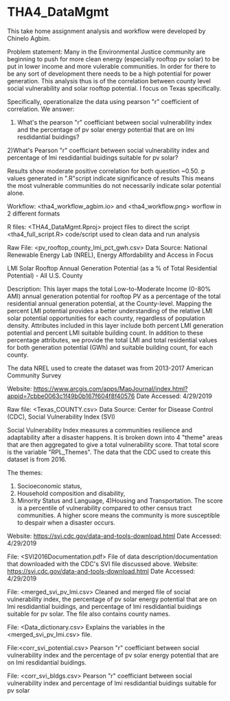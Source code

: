 # THA4_DataMgmt
This take home assignment analysis and workflow were developed by Chinelo Agbim.

Problem statement: Many in the Environmental Justice community are beginning to push for more clean energy (especially rooftop pv solar)
to be put in lower income and more vulerable communities. In order for there to be any sort of development there needs to be a
high potential for power generation. This analysis thus is of the correlation between county level social vulnerability 
and solar rooftop potential. I focus on Texas specifically.

Specifically, operationalize the data using pearson "r" coefficient of correlation.
We answer:

1) What's the pearson "r" coefficiant between social vulnerability index and the 
percentage of pv solar energy potential that are on lmi resdidantial buidings?

2)What's Pearson "r" coefficiant between social vulnerability index and 
percentage of lmi resdidantial buidings suitable for pv solar?

Results show moderate positive correlation for both question ~0.50. p values generated in ".R"script indicate significance of results
This means the most vulnerable communities do not necessarily indicate solar potential alone. 

Workflow: <tha4_workflow_agbim.io> and <tha4_workflow.png> worflow in 2 different formats

R files:
<THA4_DataMgmt.Rproj> project files to direct the script
<tha4_full_script.R> code/script used to clean data and run analysis

Raw File: <pv_rooftop_county_lmi_pct_gwh.csv>
Data Source: National Renewable Energy Lab (NREL), Energy Affordability and Access in Focus

LMI Solar Rooftop Annual Generation Potential (as a % of Total Residential Potential) - All U.S. County

Description: This layer maps the total Low-to-Moderate Income (0-80% AMI) annual generation potential for rooftop PV as a percentage of the 
total residential annual generation potential, at the County-level. 
Mapping the percent LMI potential provides a better understanding of the relative LMI solar potential opportunities for each county,
regardless of population density. Attributes included in this layer include both percent LMI generation potential and 
percent LMI suitable building count. In addition to these percentage attributes, we provide the total LMI and total residential
values for both generation potential (GWh) and suitable building count, for each county.

The data NREL used to create the dataset was from 2013-2017 American Community Survey

Website: <https://www.arcgis.com/apps/MapJournal/index.html?appid=7cbbe0063c1f49b0b167f604f8f40576>
Date Accessed: 4/29/2019

Raw file: <Texas_COUNTY.csv>
Data Source: Center for Disease Control (CDC), Social Vulnerability Index (SVI)

Social Vulnerability Index measures a communities resilience and adaptability after a disaster happens.
It is broken down into 4 "theme" areas that are then aggregated to give a total vulnerability score.
That total score is the variable "RPL_Themes". The data that the CDC used to create this dataset is from 2016.

The themes:
1) Socioeconomic status, 
2) Household composition and disability,
3) Minority Status and Language,
4)Housing and Transportation.
The score is a percentile of vulnerability compared to other census tract communities.
A higher score means the community is more susceptible to despair when a disaster occurs.


Website: <https://svi.cdc.gov/data-and-tools-download.html>
Date Accessed: 4/29/2019

File: <SVI2016Documentation.pdf>
File of data description/documentation that downloaded with the CDC's SVI file discussed above.
Website: <https://svi.cdc.gov/data-and-tools-download.html>
Date Accessed: 4/29/2019

File: <merged_svi_pv_lmi.csv>
Cleaned and merged file of social vulnerability index, the percentage of pv solar energy potential that are on lmi resdidantial buidings, 
and percentage of lmi resdidantial buidings suitable for pv solar. The file also contains county names.

File: <Data_dictionary.csv>
Explains the variables in the <merged_svi_pv_lmi.csv> file.


File:<corr_svi_potential.csv>
Pearson "r" coefficiant between social vulnerability index and the 
percentage of pv solar energy potential that are on lmi resdidantial buidings.

File: <corr_svi_bldgs.csv>
Pearson "r" coefficiant between social vulnerability index and percentage of lmi resdidantial buidings suitable for pv solar